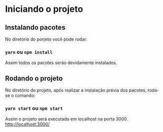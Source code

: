 # Iniciando o projeto

## Instalando pacotes

No diretório do porjeto você pode rodar:

### `yarn` ou `npm install`

Assim todos os pacotes serão devidamente instalados.

## Rodando o projeto

No diretório do projeto, após realizar a instalação prévia dos pacotes, roda-se o comando:

### `yarn start` ou `npm start`

Assim o projeto será executado em localhost na porta 3000. [http://localhost:3000/](http://localhost:3000/)
